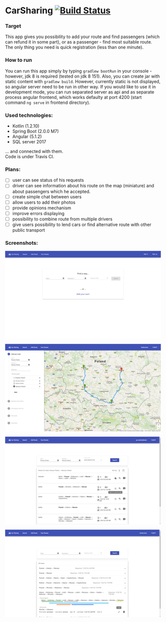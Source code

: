 # CarSharing [![Build Status](https://travis-ci.org/Azbesciak/CarSharing.svg?branch=master)](https://travis-ci.org/Azbesciak/CarSharing)
### Target
This app gives you possibility to add your route and find passengers (which can refund it in some part), or as a passenger - find most suitable route. The only thing you need is quick registration (less than one minute).

### How to run
You can run this app simply by typing `gradlew bootRun` in your console - however, jdk 8 is required (tested on jdk 8 151).
Also, you can create jar with static content with `gradlew build`.
However, currently static is not displayed, so angular server need to be run in other way.
If you would like to use it in development mode, you can run separated server as api and as separate process angular frontend, which works defaulty at port 4200 (start command `ng serve` in frontend directory).

### Used technologies:
 - Kotlin (1.2.10)
 - Spring Boot (2.0.0 M7)
 - Angular (5.1.2)
 - SQL server 2017
 
... and connected with them. <br>
Code is under Travis CI.
 
### Plans:
 - [ ] user can see status of his requests
 - [ ] driver can see information about his route on the map (miniature) and about passengers which he accepted.
 - [ ] create simple chat between users
 - [ ] allow users to add their photos
 - [ ] provide opinions mechanism
 - [ ] improve errors displaying
 - [ ] possibility to combine route from multiple drivers
 - [ ] give users possibility to lend cars or find alternative route with other public transport
 
 ### Screenshots:
 ![Home page][homePage]

 ![Adding route][addRoute]

 ![Searching route][searchRoute]

 ![Routes view][routesView]

[homePage]: https://raw.githubusercontent.com/Azbesciak/CarSharing/master/screenshots/homePage.png "Home page"
[addRoute]: https://raw.githubusercontent.com/Azbesciak/CarSharing/master/screenshots/addRoute.png "Add route"
[searchRoute]: https://raw.githubusercontent.com/Azbesciak/CarSharing/master/screenshots/searchRoute.png "Search route"
[routesView]: https://raw.githubusercontent.com/Azbesciak/CarSharing/master/screenshots/routesView.png "Routes view"
